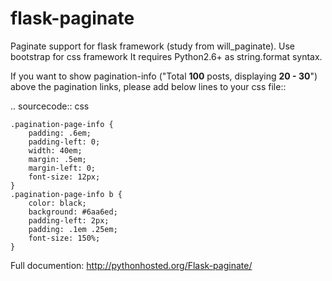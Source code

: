 flask-paginate
==============

Paginate support for flask framework (study from will_paginate).
Use bootstrap for css framework
It requires Python2.6+ as string.format syntax.

If you want to show pagination-info
("Total <b>100</b> posts, displaying <b>20 - 30</b>")
above the pagination links,
please add below lines to your css file::

.. sourcecode:: css

    .pagination-page-info {
        padding: .6em;
        padding-left: 0;
        width: 40em;
        margin: .5em;
        margin-left: 0;
        font-size: 12px;
    }
    .pagination-page-info b {
        color: black;
        background: #6aa6ed;
        padding-left: 2px;
        padding: .1em .25em;
        font-size: 150%;
    }

Full documention: <http://pythonhosted.org/Flask-paginate/>
